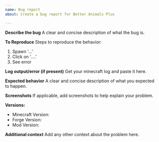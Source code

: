 ```yaml
---
name: Bug report
about: Create a bug report for Better Animals Plus

---
```


**Describe the bug**
A clear and concise description of what the bug is.

**To Reproduce**
Steps to reproduce the behavior:
1. Spawn '...'
2. Click on '....'
3. See error

**Log output/error (if present)**
Get your minecraft log and paste it here.

**Expected behavior**
A clear and concise description of what you expected to happen.

**Screenshots**
If applicable, add screenshots to help explain your problem.

**Versions:**
 - Minecraft Version:
 - Forge Version:
 - Mod Version:

**Additional context**
Add any other context about the problem here.
